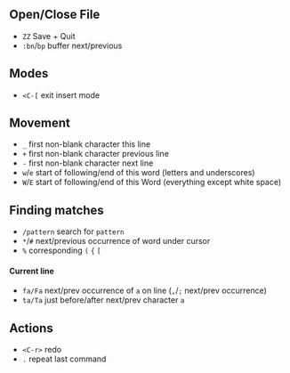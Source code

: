 ## Open/Close File

- `ZZ` Save + Quit
- `:bn`/`bp` buffer next/previous

## Modes

- `<C-[` exit insert mode

## Movement

- `_` first non-blank character this line
- `+` first non-blank character previous line
- `-` first non-blank character next line
- `w`/`e` start of following/end of this word (letters and underscores)
- `W`/`E` start of following/end of this Word (everything except white space)

## Finding matches

- `/pattern` search for `pattern`
- `*`/`#` next/previous occurrence of word under cursor
- `%` corresponding `(` `{` `[`

#### Current line

- `fa/Fa` next/prev occurrence of `a` on line (`,`/`;` next/prev occurrence)
- `ta/Ta` just before/after next/prev character `a`

## Actions

- `<C-r>` redo
- `.` repeat last command

